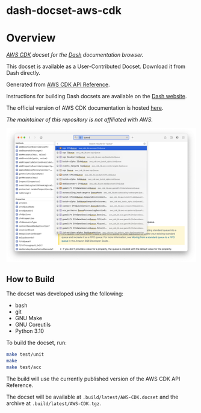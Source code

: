 dash-docset-aws-cdk
===================

# Overview

_[AWS CDK](https://docs.aws.amazon.com/cdk/v2/guide/home.html) docset for the [Dash](https://kapeli.com/dash) documentation browser._

This docset is available as a User-Contributed Docset. Download it from Dash directly.

Generated from [AWS CDK API Reference](https://docs.aws.amazon.com/cdk/api/v2/docs/aws-construct-library.html).

Instructions for building Dash docsets are available on the [Dash website](https://kapeli.com/docsets#dashDocset).

The official version of AWS CDK documentation is hosted [here](https://docs.aws.amazon.com/cdk/api/v2/index.html).

_The maintainer of this repository is not affiliated with AWS._

![Screenshot](screenshot.png)

## How to Build

The docset was developed using the following:

- bash
- git
- GNU Make
- GNU Coreutils
- Python 3.10

To build the docset, run:

```bash
make test/unit
make
make test/acc
```

The build will use the currently published version of the AWS CDK API Reference.

The docset will be available at `.build/latest/AWS-CDK.docset` and the archive at `.build/latest/AWS-CDK.tgz`. 
